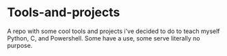# Tools-and-projects
A repo with some cool tools and projects i've decided to do to teach myself Python, C, and Powershell. Some have a use, some serve literally no purpose. 
